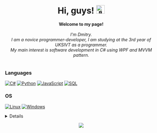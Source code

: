 <h1 align="center">Hi, guys! <img src=https://github-production-user-asset-6210df.s3.amazonaws.com/24524555/238178097-766d336d-b87d-44ba-807c-c51de2bc6b4d.gif" width="28px" alt="👋"></h1>

<p align="center">
    <b>Welcome to my page!</b><br><br>
    <i>
        I'm Dmitry.<br>
        I am a novice programmer-developer, I am studying at the 3rd year of UKSIVT as a programmer.<br>
        My main interest is software development in C# using WPF and MVVM pattern.<br>
    </i><br>
</p>

### Languages
[![C#](https://img.shields.io/badge/c#-black?style=for-the-badge&logo=csharp)](https://github.com/vsd-y)
[![Python](https://img.shields.io/badge/python-black?style=for-the-badge&logo=python)](https://github.com/vsd-y)
[![JavaScript](https://img.shields.io/badge/javascript-black?style=for-the-badge&logo=javascript)](https://github.com/vsd-y)
[![SQL](https://img.shields.io/badge/sql-black?style=for-the-badge&logo=mysql)](https://github.com/vsd-y)
  
### OS
[![Linux](https://img.shields.io/badge/linux-black?style=for-the-badge&logo=Linux)](https://github.com/vsd-y)
[![Windows](https://img.shields.io/badge/Windows-black?style=for-the-badge&logo=Windows)](https://github.com/vsd-y)

<details>
<p align="center">
  <a href="https://github.com/vsd-y">
    <img src="http://github-profile-summary-cards.vercel.app/api/cards/profile-details?username=vsd-y&theme=transparent" />
  </a>
  <a href="https://github.com/vsd-y">
    <img src="https://github-readme-streak-stats.herokuapp.com/?user=vsd-y&hide_border=true&card_width=338&theme=transparent" />
  </a>
  <a href="https://github.com/vsd-y">
    <img src="http://github-profile-summary-cards.vercel.app/api/cards/stats?username=vsd-y&theme=transparent" />
  </a>
  <a href="https://github.com/vsd-y">
    <img src="https://github-readme-stats.vercel.app/api/top-langs/?username=vsd-y&langs_count=10&exclude_repo=&hide=jupyter%20notebook,vim%20script,cmake,makefile,batchfile,emacs%20lisp,css,html&layout=default&card_width=699&hide_border=true&theme=transparent" />
  </a>
</p>
</details>

<p align="center">
  <a href="https://github.com/vsd-y">
    <img src="https://komarev.com/ghpvc/?username=vsd-y&color=blue&style=flat)" />
  </a>
</p>
<!--

- 🔭 I’m currently working on ...
- 🌱 I’m currently learning ...
- 👯 I’m looking to collaborate on ...
- 🤔 I’m looking for help with ...
- 💬 Ask me about ...
- 📫 How to reach me: ...
- 😄 Pronouns: ...
- ⚡ Fun fact: ...
-->
